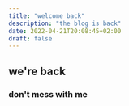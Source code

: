 ```yaml
---
title: "welcome back"
description: "the blog is back"
date: 2022-04-21T20:08:45+02:00
draft: false
---
```

## we're back
### don't mess with me